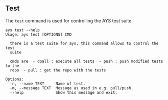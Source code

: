 ## Test

The `test` command is used for controlling the AYS test suite.

``` shell
ays test --help
Usage: ays test [OPTIONS] CMD

  there is a test suite for ays, this command allows to control the test
  suite

  cmds are  - doall : execute all tests  - push : push modified tests to the
  repo  - pull : get the repo with the tests

Options:
  -n, --name TEXT     Name of test.
  -m, --message TEXT  Message as used in e.g. pull/push.
  --help              Show this message and exit.
```